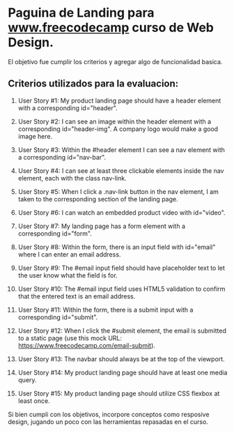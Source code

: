# Paguina de Landing para www.freecodecamp curso de Web Design.
El objetivo fue cumplir los criterios y agregar algo de funcionalidad basica.

## Criterios utilizados para la evaluacion:
1. User Story #1: My product landing page should have a header element with a corresponding id="header".

2. User Story #2: I can see an image within the header element with a corresponding id="header-img". A company logo would make a good image here.

3. User Story #3: Within the #header element I can see a nav element with a corresponding id="nav-bar".

4. User Story #4: I can see at least three clickable elements inside the nav element, each with the class nav-link.

5. User Story #5: When I click a .nav-link button in the nav element, I am taken to the corresponding section of the landing page.

6. User Story #6: I can watch an embedded product video with id="video".

7. User Story #7: My landing page has a form element with a corresponding id="form".

8. User Story #8: Within the form, there is an input field with id="email" where I can enter an email address.

9. User Story #9: The #email input field should have placeholder text to let the user know what the field is for.

10. User Story #10: The #email input field uses HTML5 validation to confirm that the entered text is an email address.

11. User Story #11: Within the form, there is a submit input with a corresponding id="submit".

12. User Story #12: When I click the #submit element, the email is submitted to a static page (use this mock URL: https://www.freecodecamp.com/email-submit).

13. User Story #13: The navbar should always be at the top of the viewport.

14. User Story #14: My product landing page should have at least one media query.

15. User Story #15: My product landing page should utilize CSS flexbox at least once.

Si bien cumpli con los objetivos, incorpore conceptos como resposive design, jugando un poco con las herramientas repasadas en el curso.